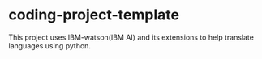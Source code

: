 # coding-project-template

This project uses IBM-watson(IBM AI) and its extensions to help translate languages using python.
